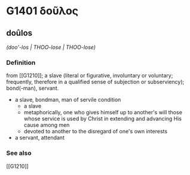 # G1401 δοῦλος

## doûlos

_(doo'-los | THOO-lose | THOO-lose)_

### Definition

from [[G1210]]; a slave (literal or figurative, involuntary or voluntary; frequently, therefore in a qualified sense of subjection or subserviency); bond(-man), servant.

- a slave, bondman, man of servile condition
  - a slave
  - metaphorically, one who gives himself up to another's will those whose service is used by Christ in extending and advancing His cause among men
  - devoted to another to the disregard of one's own interests
- a servant, attendant

### See also

[[G1210]]

